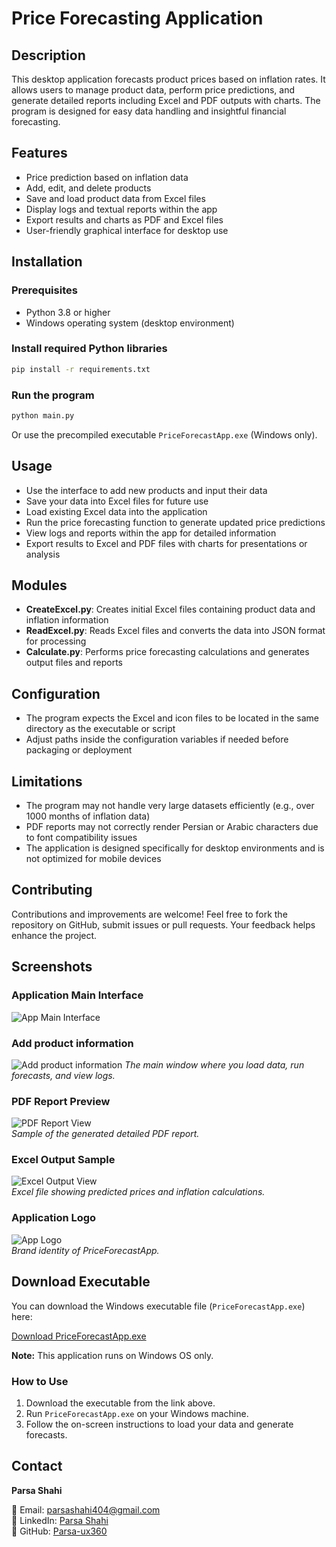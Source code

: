 # Price Forecasting Application

## Description

This desktop application forecasts product prices based on inflation rates. It allows users to manage product data, perform price predictions, and generate detailed reports including Excel and PDF outputs with charts. The program is designed for easy data handling and insightful financial forecasting.

## Features

* Price prediction based on inflation data
* Add, edit, and delete products
* Save and load product data from Excel files
* Display logs and textual reports within the app
* Export results and charts as PDF and Excel files
* User-friendly graphical interface for desktop use

## Installation

### Prerequisites

* Python 3.8 or higher
* Windows operating system (desktop environment)

### Install required Python libraries

```bash
pip install -r requirements.txt
```

### Run the program

```bash
python main.py
```

Or use the precompiled executable `PriceForecastApp.exe` (Windows only).

## Usage

* Use the interface to add new products and input their data
* Save your data into Excel files for future use
* Load existing Excel data into the application
* Run the price forecasting function to generate updated price predictions
* View logs and reports within the app for detailed information
* Export results to Excel and PDF files with charts for presentations or analysis

## Modules

* **CreateExcel.py**: Creates initial Excel files containing product data and inflation information
* **ReadExcel.py**: Reads Excel files and converts the data into JSON format for processing
* **Calculate.py**: Performs price forecasting calculations and generates output files and reports

## Configuration

* The program expects the Excel and icon files to be located in the same directory as the executable or script
* Adjust paths inside the configuration variables if needed before packaging or deployment

## Limitations

* The program may not handle very large datasets efficiently (e.g., over 1000 months of inflation data)
* PDF reports may not correctly render Persian or Arabic characters due to font compatibility issues
* The application is designed specifically for desktop environments and is not optimized for mobile devices

## Contributing

Contributions and improvements are welcome! Feel free to fork the repository on GitHub, submit issues or pull requests. Your feedback helps enhance the project.

## Screenshots

### Application Main Interface  
![App Main Interface](Images/app_screenshot1.png)
### Add product information
![Add product information](Images/app_screenshot2.png)
*The main window where you load data, run forecasts, and view logs.*

### PDF Report Preview  
![PDF Report View](Images/app_report_PDF.png)  
*Sample of the generated detailed PDF report.*

### Excel Output Sample  
![Excel Output View](Images/app_excel_output.png)  
*Excel file showing predicted prices and inflation calculations.*

### Application Logo  
![App Logo](Images/icon.png)  
*Brand identity of PriceForecastApp.*

## Download Executable

You can download the Windows executable file (`PriceForecastApp.exe`) here:

[Download PriceForecastApp.exe](https://drive.google.com/file/d/1ZxJQipgcM0ip01E3A6D-Nwv67gGJBPXl/view?usp=drive_link)

**Note:** This application runs on Windows OS only.

### How to Use

1. Download the executable from the link above.
2. Run `PriceForecastApp.exe` on your Windows machine.
3. Follow the on-screen instructions to load your data and generate forecasts.

## Contact

**Parsa Shahi**

📧 Email: [parsashahi404@gmail.com](mailto:parsashahi404@gmail.com)  
💼 LinkedIn: [Parsa Shahi](https://www.linkedin.com/in/parsa-shahi-266b2a372)  
🐙 GitHub: [Parsa-ux360](https://github.com/Parsa-ux360)
